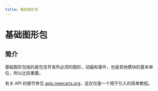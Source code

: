 ```yaml
---
title: 基础图形包
---
```


# 基础图形包

## 简介

基础图形包指的是包含开发所必须的图形，动画和事件，也是其他模块的基本单位，所以比较重要。

有关 API 的细节参见 [apis.newcarjs.org](https://apis.newcarjs.org/)，这仅仅是一个用于引入的简单教程。
